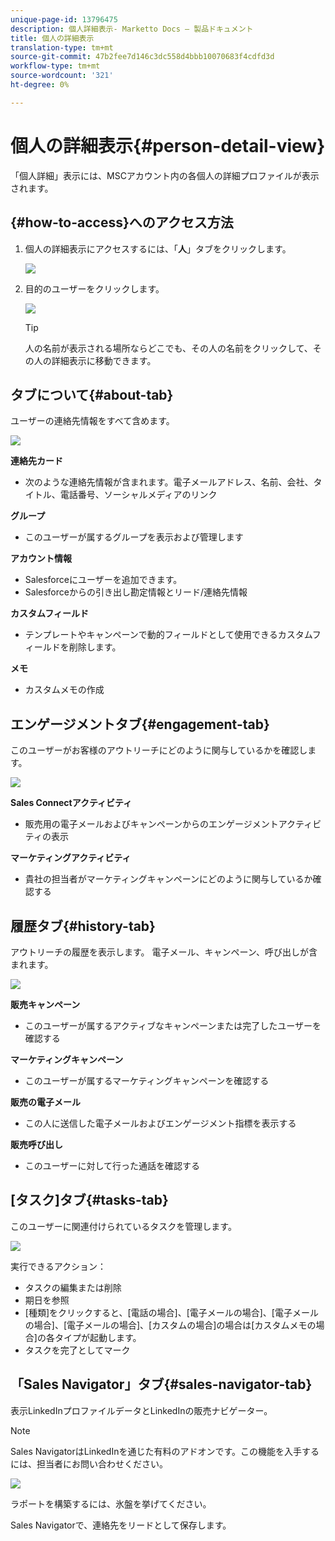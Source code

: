 ```yaml
---
unique-page-id: 13796475
description: 個人詳細表示- Marketto Docs — 製品ドキュメント
title: 個人の詳細表示
translation-type: tm+mt
source-git-commit: 47b2fee7d146c3dc558d4bbb10070683f4cdfd3d
workflow-type: tm+mt
source-wordcount: '321'
ht-degree: 0%

---
```



# 個人の詳細表示{#person-detail-view}

「個人詳細」表示には、MSCアカウント内の各個人の詳細プロファイルが表示されます。

## {#how-to-access}へのアクセス方法

1. 個人の詳細表示にアクセスするには、「**人**」タブをクリックします。

   ![](assets/people-tab.png)

1. 目的のユーザーをクリックします。

   ![](assets/select-contact.png)

   >[!TIP]
   >
   >人の名前が表示される場所ならどこでも、その人の名前をクリックして、その人の詳細表示に移動できます。

## タブについて{#about-tab}

ユーザーの連絡先情報をすべて含めます。

![](assets/about.jpg)

**連絡先カード**

* 次のような連絡先情報が含まれます。電子メールアドレス、名前、会社、タイトル、電話番号、ソーシャルメディアのリンク

**グループ**

* このユーザーが属するグループを表示および管理します

**アカウント情報**

* Salesforceにユーザーを追加できます。
* Salesforceからの引き出し勘定情報とリード/連絡先情報

**カスタムフィールド**

* テンプレートやキャンペーンで動的フィールドとして使用できるカスタムフィールドを削除します。

**メモ**

* カスタムメモの作成

## エンゲージメントタブ{#engagement-tab}

このユーザーがお客様のアウトリーチにどのように関与しているかを確認します。

![](assets/engagement.jpg)

**Sales Connectアクティビティ**

* 販売用の電子メールおよびキャンペーンからのエンゲージメントアクティビティの表示

**マーケティングアクティビティ**

* 貴社の担当者がマーケティングキャンペーンにどのように関与しているか確認する

## 履歴タブ{#history-tab}

アウトリーチの履歴を表示します。 電子メール、キャンペーン、呼び出しが含まれます。

![](assets/history.jpg)

**販売キャンペーン**

* このユーザーが属するアクティブなキャンペーンまたは完了したユーザーを確認する

**マーケティングキャンペーン**

* このユーザーが属するマーケティングキャンペーンを確認する

**販売の電子メール**

* この人に送信した電子メールおよびエンゲージメント指標を表示する

**販売呼び出し**

* このユーザーに対して行った通話を確認する

## [タスク]タブ{#tasks-tab}

このユーザーに関連付けられているタスクを管理します。

![](assets/tasks.jpg)

実行できるアクション：

* タスクの編集または削除
* 期日を参照
* [種類]をクリックすると、[電話の場合]、[電子メールの場合]、[電子メールの場合]、[電子メールの場合]、[カスタムの場合]の場合は[カスタムメモの場合]の各タイプが起動します。
* タスクを完了としてマーク

## 「Sales Navigator」タブ{#sales-navigator-tab}

表示LinkedInプロファイルデータとLinkedInの販売ナビゲーター。

>[!NOTE]
>
>Sales NavigatorはLinkedInを通じた有料のアドオンです。この機能を入手するには、担当者にお問い合わせください。

![](assets/linkedin.jpg)

ラポートを構築するには、氷盤を挙げてください。

Sales Navigatorで、連絡先をリードとして保存します。
